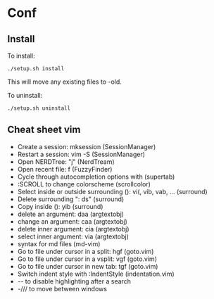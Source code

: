# Conf

## Install

To install:
````
./setup.sh install
````
This will move any existing files to <file>-old.

To uninstall:
````
./setup.sh uninstall
````

## Cheat sheet vim

* Create a session: mksession <name> (SessionManager)
* Restart a session: vim -S <name> (SessionManager)
* Open NERDTree: "j" (NerdTream)
* Open recent file: <space> f (FuzzyFinder)
* Cycle through autocompletion options with <tab> (supertab)
* :SCROLL to change colorscheme (scrollcolor)
* Select inside or outside surrounding (): vi(, vib, vab, ... (surround)
* Delete surrounding ": ds" (surround)
* Copy inside (): yib (surround)
* delete an argument: daa (argtextobj)
* change an argument: caa (argtextobj)
* delete inner argument: cia (argtextobj)
* select inner argument: via (argtextobj)
* syntax for md files (md-vim)
* Go to file under cursor in a split: hgf (goto.vim)
* Go to file under cursor in a vsplit: vgf (goto.vim)
* Go to file under cursor in new tab: tgf (goto.vim)
* Switch indent style with :IndentStyle (indentation.vim)
* -- to disable highlighting after a search
* <space>-<up>/<down>/<left>/<right> to move between windows
